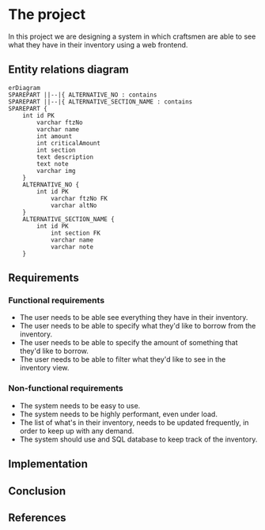 # The project

In this project we are designing a system in which craftsmen are able to see what they have in their inventory using a web frontend.

## Entity relations diagram

```mermaid
erDiagram
SPAREPART ||--|{ ALTERNATIVE_NO : contains
SPAREPART ||--|{ ALTERNATIVE_SECTION_NAME : contains
SPAREPART {
	int id PK
		varchar ftzNo
		varchar name
		int amount
		int criticalAmount
		int section
		text description
		text note
		varchar img
	}
	ALTERNATIVE_NO {
		int id PK
			varchar ftzNo FK
			varchar altNo
	}
	ALTERNATIVE_SECTION_NAME {
		int id PK
			int section FK
			varchar name
			varchar note
	}
```

## Requirements

### Functional requirements

- The user needs to be able see everything they have in their inventory.
- The user needs to be able to specify what they'd like to borrow from the inventory.
- The user needs to be able to specify the amount of something that they'd like to borrow.
- The user needs to be able to filter what they'd like to see in the inventory view.

### Non-functional requirements

- The system needs to be easy to use.
- The system needs to be highly performant, even under load.
- The list of what's in their inventory, needs to be updated frequently, in order to keep up with any demand.
- The system should use and SQL database to keep track of the inventory.

## Implementation

## Conclusion

## References
